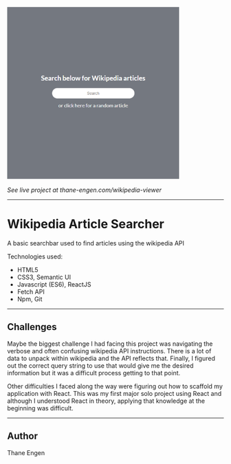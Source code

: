 <img src="./wikipedia-viewer.png" height="400" width="400" />

<i>See live project at thane-engen.com/wikipedia-viewer</i>

***

# Wikipedia Article Searcher

A basic searchbar used to find articles using the wikipedia API

Technologies used:

* HTML5
* CSS3, Semantic UI
* Javascript (ES6), ReactJS
* Fetch API
* Npm, Git

***

## Challenges

Maybe the biggest challenge I had facing this project was navigating the
        verbose and often confusing wikipedia API instructions. There is a lot
        of data to unpack within wikipedia and the API reflects that. Finally, I
        figured out the correct query string to use that would give me the desired information
        but it was a difficult process getting to that point.

Other difficulties I faced along the way were figuring out how to scaffold my application
        with React. This was my first major solo project using React and although I understood React
        in theory, applying that knowledge at the beginning was difficult.

***

## Author

Thane Engen

